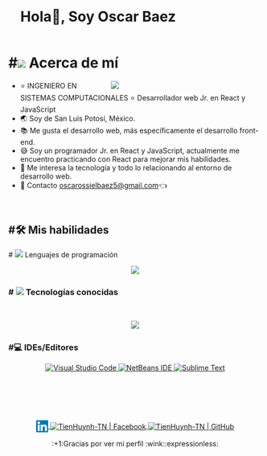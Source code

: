 <!-- Oscar Baez 2024 -->
<br>
<div id="user-content-toc">
  <ul align="left">
    <summary><h1 style="display: inline-block">Hola👋, Soy Oscar Baez</h1></summary>
  </ul>
</div>

<!--About Me-->
<h1>
    #<picture><img src = "https://github.com/7oSkaaa/7oSkaaa/blob/main/Images/about_me.gif?raw=true" width = 30px></picture> Acerca de mí
</h1>

<picture> <img align="right" src="https://media.giphy.com/media/SWoSkN6DxTszqIKEqv/giphy.gif" width = 300px></picture>

- :star:  INGENIERO EN SISTEMAS COMPUTACIONALES :star: Desarrollador web Jr. en React y JavaScript
- 🌏 Soy de San Luis Potosí, México.
- 📚 Me gusta el desarrollo web, más específicamente el desarrollo front-end.
- 😅 Soy un programador Jr. en React y JavaScript, actualmente me encuentro practicando con React para mejorar mis habilidades. 
- 🧐 Me interesa la tecnología y todo lo relacionando al entorno de desarrollo web. 
- :memo: Contacto oscarossielbaez5@gmail.com:point_left: 

<br>
<!--Skillls-->

<h2>
  #🛠️ Mis habilidades
</h2>

#<picture> <img src = "https://github.com/7oSkaaa/7oSkaaa/blob/main/Images/Programming_Languages.gif?raw=true" width = 20px>  </picture> Lenguajes de programación

<p align="center">
  <a href="https://skillicons.dev">
    <img src="https://skillicons.dev/icons?i=js,java,php" />
  </a>
</p>

<h3> 
    #<picture> <img src = "https://github.com/7oSkaaa/7oSkaaa/blob/main/Images/Front_End.gif?raw=true" width = 20px>  </picture> Tecnologías conocidas
</h3>
<br>
<p align="center">
  <a href="https://skillicons.dev">
    <img src="https://skillicons.dev/icons?i=html,css,js,react,tailwind,bootstrap,git,github,mysql,npm,vite,windows," />
  </a>
</p>


<!--IDEs -->
<h3>
    #💻 IDEs/Editores
</h3>

<p align="center"> 
  <a href="https://code.visualstudio.com/" target="_blank"> 
   <img alt="Visual Studio Code" src="https://img.shields.io/badge/Visual%20Studio%20Code-0078d7.svg?logo=visual-studio-code&logoColor=white">
  </a>   
 <a href="https://netbeans.apache.org/" target="_blank"> 
    <img alt="NetBeans IDE" src="https://img.shields.io/badge/NetBeans%20IDE-1B6AC6.svg?logo=apache-netbeans-ide&logoColor=white"/>
  </a>
 <a href="https://www.sublimetext.com/" target="_blank"> 
    <img alt="Sublime Text" src="https://img.shields.io/badge/Sublime%20Text-%23575757.svg?logo=sublime-text&logoColor=important"/>
  </a>
</p>
<br>
<br>
<br><br>

<!-- footer-->

<p align="center">
<a href="https://www.linkedin.com/in/oscar-oa-baez-w/" target="_blank">
    <img align="center" alt="TienHuynh-TN | Linkedin" width="24px" src="https://github.com/SatYu26/SatYu26/blob/master/Assets/Linkedin.svg" />
  </a>
  <a href="https://www.facebook.com/oscarrogelio.baez.1" target="_blank">
      <img align="center" alt="TienHuynh-TN | Facebook" width="24px" src="https://upload.wikimedia.org/wikipedia/en/thumb/0/04/Facebook_f_logo_%282021%29.svg/100px-Facebook_f_logo_%282021%29.svg.png" />
  </a>
   <a href="https://github.com/" target="_blank">
    <img align="center" alt="TienHuynh-TN | GitHub" width="26px" src="https://upload.wikimedia.org/wikipedia/commons/thumb/a/ae/Github-desktop-logo-symbol.svg/1024px-Github-desktop-logo-symbol.svg.png" />
  </a>
<p>
<div align="center">
  :+1:Gracias por ver mi perfil :wink::expressionless: <br/>
</div>
